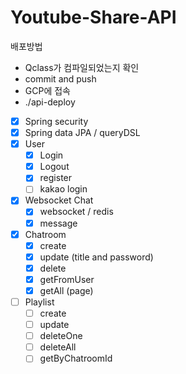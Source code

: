 # Youtube-Share-API

배포방법
- Qclass가 컴파일되었는지 확인
- commit and push
- GCP에 접속
- ./api-deploy

- [x]  Spring security
- [x]  Spring data JPA / queryDSL
- [x]  User
    - [x]  Login
    - [x]  Logout
    - [x]  register
    - [ ]  kakao login
- [x]  Websocket Chat
    - [x]  websocket / redis
    - [x]  message
- [x]  Chatroom
    - [x]  create
    - [x]  update (title and password)
    - [x]  delete
    - [x]  getFromUser
    - [x]  getAll (page)
- [ ]  Playlist
    - [ ]  create
    - [ ]  update
    - [ ]  deleteOne
    - [ ]  deleteAll
    - [ ]  getByChatroomId
